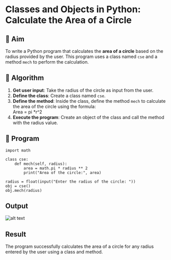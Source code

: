 # Classes and Objects in Python: Calculate the Area of a Circle

## 🎯 Aim
To write a Python program that calculates the **area of a circle** based on the radius provided by the user. This program uses a class named `cse` and a method `mech` to perform the calculation.

## 🧠 Algorithm
1. **Get user input**: Take the radius of the circle as input from the user.
2. **Define the class**: Create a class named `cse`.
3. **Define the method**: Inside the class, define the method `mech` to calculate the area of the circle using the formula:  
   Area = pi *r^2 
4. **Execute the program**: Create an object of the class and call the method with the radius value.

## 🧾 Program

```
import math

class cse:
    def mech(self, radius):
        area = math.pi * radius ** 2
        print("Area of the circle:", area)

radius = float(input("Enter the radius of the circle: "))
obj = cse()
obj.mech(radius)

```

## Output
![alt text](<../Screenshot 2025-10-19 152347.png>)
## Result
The program successfully calculates the area of a circle for any radius entered by the user using a class and method.